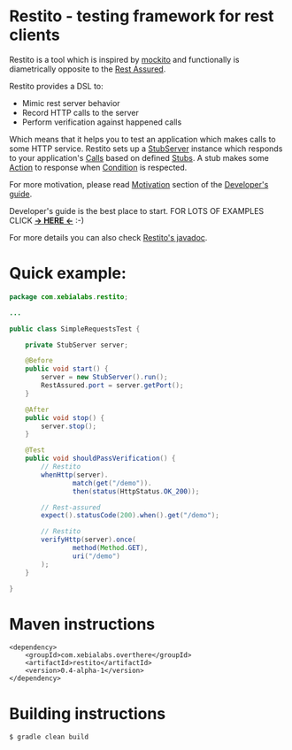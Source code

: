 Restito - testing framework for rest clients
============================================

Restito is a tool which is inspired by [mockito](http://code.google.com/p/mockito/) and functionally is diametrically opposite to the [Rest Assured](http://code.google.com/p/rest-assured).

Restito provides a DSL to:

* Mimic rest server behavior
* Record HTTP calls to the server
* Perform verification against happened calls

Which means that it helps you to test an application which makes calls to some HTTP service. Restito sets up a [StubServer](http://mkotsur.github.com/restito/javadoc/current/com/xebialabs/restito/server/StubServer.html) instance which responds to your application's [Calls](http://mkotsur.github.com/restito/javadoc/current/com/xebialabs/restito/semantics/Call.html) based on defined [Stubs](http://mkotsur.github.com/restito/javadoc/current/com/xebialabs/restito/semantics/Stub.html). A stub makes some [Action](http://mkotsur.github.com/restito/javadoc/current/com/xebialabs/restito/semantics/Action.html) to response when [Condition](http://mkotsur.github.com/restito/javadoc/current/com/xebialabs/restito/semantics/Condition.html) is respected.

For more motivation, please read [Motivation](https://github.com/mkotsur/restito/blob/master/guide.md#motivation) section of the [Developer's guide](https://github.com/mkotsur/restito/blob/master/guide.md).

Developer's guide is the best place to start. FOR LOTS OF EXAMPLES CLICK [**-> HERE <-**](https://github.com/mkotsur/restito/blob/master/guide.md) :-)

For more details you can also check [Restito's javadoc](http://mkotsur.github.com/restito/javadoc/current/).

# Quick example:

```java
package com.xebialabs.restito;

...

public class SimpleRequestsTest {

    private StubServer server;

    @Before
    public void start() {
        server = new StubServer().run();
        RestAssured.port = server.getPort();
    }

    @After
    public void stop() {
        server.stop();
    }

    @Test
    public void shouldPassVerification() {
        // Restito
        whenHttp(server).
                match(get("/demo")).
                then(status(HttpStatus.OK_200));

        // Rest-assured
        expect().statusCode(200).when().get("/demo");

        // Restito
        verifyHttp(server).once(
                method(Method.GET),
                uri("/demo")
        );
    }

}
```

# Maven instructions

```
<dependency>
    <groupId>com.xebialabs.overthere</groupId>
    <artifactId>restito</artifactId>
    <version>0.4-alpha-1</version>
</dependency>
```


# Building instructions

```
$ gradle clean build
```
